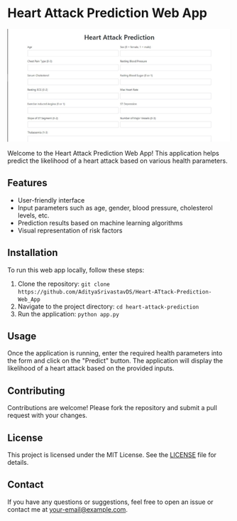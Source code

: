 # Heart Attack Prediction Web App

![Heart Attack Prediction](image.jpg)

Welcome to the Heart Attack Prediction Web App! This application helps predict the likelihood of a heart attack based on various health parameters.

## Features
- User-friendly interface
- Input parameters such as age, gender, blood pressure, cholesterol levels, etc.
- Prediction results based on machine learning algorithms
- Visual representation of risk factors

## Installation
To run this web app locally, follow these steps:
1. Clone the repository: `git clone https://github.com/AdityaSrivastavDS/Heart-ATtack-Prediction-Web_App`
2. Navigate to the project directory: `cd heart-attack-prediction`
3. Run the application: `python app.py`

## Usage
Once the application is running, enter the required health parameters into the form and click on the "Predict" button. The application will display the likelihood of a heart attack based on the provided inputs.

## Contributing
Contributions are welcome! Please fork the repository and submit a pull request with your changes.

## License
This project is licensed under the MIT License. See the [LICENSE](LICENSE) file for details.

## Contact
If you have any questions or suggestions, feel free to open an issue or contact me at [your-email@example.com](mailto:your-email@example.com).
